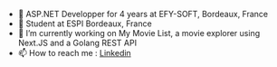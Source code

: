 - 🏢 ASP.NET Developper for 4 years at EFY-SOFT, Bordeaux, France 
- 🌱 Student at ESPI Bordeaux, France
- 🔭 I’m currently working on My Movie List, a movie explorer using Next.JS and a Golang REST API
- 📫 How to reach me : [Linkedin](https://www.linkedin.com/in/antoine-robin-14978b170/)
